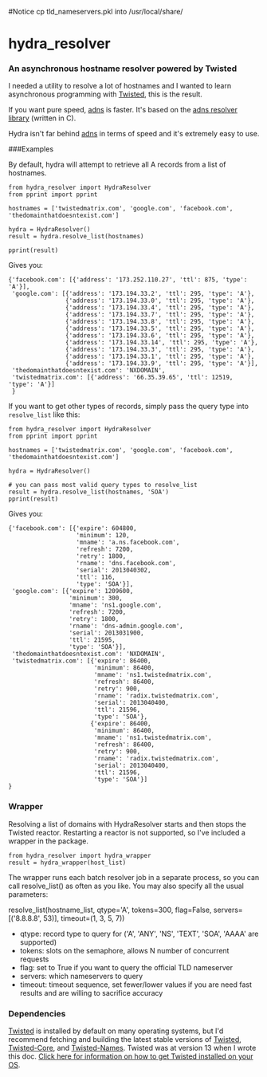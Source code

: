 #Notice
cp tld_nameservers.pkl into /usr/local/share/

# hydra_resolver


### An asynchronous hostname resolver powered by Twisted

I needed a utility to resolve a lot of hostnames and I wanted to learn asynchronous programming with [Twisted](http://twistedmatrix.com), this is the result.

If you want pure speed, [adns](https://code.google.com/p/adns-python/) is faster. It's based on the [adns resolver library](http://www.chiark.greenend.org.uk/~ian/adns/) (written in C).

Hydra isn't far behind [adns](https://code.google.com/p/adns-python/) in terms of speed and it's extremely easy to use. 

###Examples

By default, hydra will attempt to retrieve all A records from a list of hostnames. 

```
from hydra_resolver import HydraResolver
from pprint import pprint 

hostnames = ['twistedmatrix.com', 'google.com', 'facebook.com', 'thedomainthatdoesntexist.com']

hydra = HydraResolver()
result = hydra.resolve_list(hostnames)

pprint(result)
```


Gives you:

```
{'facebook.com': [{'address': '173.252.110.27', 'ttl': 875, 'type': 'A'}],
 'google.com': [{'address': '173.194.33.2', 'ttl': 295, 'type': 'A'},
                {'address': '173.194.33.0', 'ttl': 295, 'type': 'A'},
                {'address': '173.194.33.4', 'ttl': 295, 'type': 'A'},
                {'address': '173.194.33.7', 'ttl': 295, 'type': 'A'},
                {'address': '173.194.33.8', 'ttl': 295, 'type': 'A'},
                {'address': '173.194.33.5', 'ttl': 295, 'type': 'A'},
                {'address': '173.194.33.6', 'ttl': 295, 'type': 'A'},
                {'address': '173.194.33.14', 'ttl': 295, 'type': 'A'},
                {'address': '173.194.33.3', 'ttl': 295, 'type': 'A'},
                {'address': '173.194.33.1', 'ttl': 295, 'type': 'A'},
                {'address': '173.194.33.9', 'ttl': 295, 'type': 'A'}],
 'thedomainthatdoesntexist.com': 'NXDOMAIN',
 'twistedmatrix.com': [{'address': '66.35.39.65', 'ttl': 12519, 'type': 'A'}]
 }
```

If you want to get other types of records, simply pass the query type into `resolve_list` like this: 

```
from hydra_resolver import HydraResolver
from pprint import pprint 

hostnames = ['twistedmatrix.com', 'google.com', 'facebook.com', 'thedomainthatdoesntexist.com']

hydra = HydraResolver()

# you can pass most valid query types to resolve_list
result = hydra.resolve_list(hostnames, 'SOA')
pprint(result)
```


Gives you:

```
{'facebook.com': [{'expire': 604800,
                   'minimum': 120,
                   'mname': 'a.ns.facebook.com',
                   'refresh': 7200,
                   'retry': 1800,
                   'rname': 'dns.facebook.com',
                   'serial': 2013040302,
                   'ttl': 116,
                   'type': 'SOA'}],
 'google.com': [{'expire': 1209600,
                 'minimum': 300,
                 'mname': 'ns1.google.com',
                 'refresh': 7200,
                 'retry': 1800,
                 'rname': 'dns-admin.google.com',
                 'serial': 2013031900,
                 'ttl': 21595,
                 'type': 'SOA'}],
 'thedomainthatdoesntexist.com': 'NXDOMAIN',
 'twistedmatrix.com': [{'expire': 86400,
                        'minimum': 86400,
                        'mname': 'ns1.twistedmatrix.com',
                        'refresh': 86400,
                        'retry': 900,
                        'rname': 'radix.twistedmatrix.com',
                        'serial': 2013040400,
                        'ttl': 21596,
                        'type': 'SOA'},
                       {'expire': 86400,
                        'minimum': 86400,
                        'mname': 'ns1.twistedmatrix.com',
                        'refresh': 86400,
                        'retry': 900,
                        'rname': 'radix.twistedmatrix.com',
                        'serial': 2013040400,
                        'ttl': 21596,
                        'type': 'SOA'}]
}
```

### Wrapper

Resolving a list of domains with HydraResolver starts and then stops the Twisted reactor. Restarting a reactor is not supported, so I've included a wrapper in the package. 

```
from hydra_resolver import hydra_wrapper
result = hydra_wrapper(host_list)
```

The wrapper runs each batch resolver job in a separate process, so you can call resolve_list() as often as you like. You may also specify all the usual parameters:

resolve_list(hostname_list, qtype='A', tokens=300, flag=False, servers=[('8.8.8.8', 53)], timeout=(1, 3, 5, 7))

* qtype: record type to query for ('A', 'ANY', 'NS', 'TEXT', 'SOA', 'AAAA' are supported)
* tokens: slots on the semaphore, allows N number of concurrent requests
* flag: set to True if you want to query the official TLD nameserver
* servers: which nameservers to query
* timeout: timeout sequence, set fewer/lower values if you are need fast results and are willing to sacrifice accuracy

### Dependencies

[Twisted](http://twistedmatrix.com/trac/wiki/Downloads) is installed by default on many operating systems, but I'd recommend fetching and building the latest stable versions of [Twisted](http://twistedmatrix.com/Releases/Twisted/13.0/Twisted-13.0.0.tar.bz2), [Twisted-Core](http://twistedmatrix.com/Releases/Core/13.0/TwistedCore-13.0.0.tar.bz2), and [Twisted-Names](http://twistedmatrix.com/Releases/Names/13.0/TwistedNames-13.0.0.tar.bz2). Twisted was at version 13 when I wrote this doc. [Click here for information on how to get Twisted installed on your OS](http://twistedmatrix.com/trac/wiki/Downloads).
